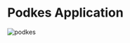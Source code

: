 # Podkes Application

![podkes](https://github.com/sumeyyekilincc/PodkesApp/assets/143969693/047e084e-62b2-4c8e-bf20-1d9f42783e22)
